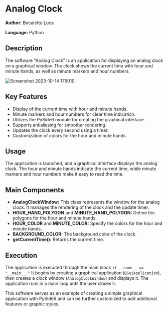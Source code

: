 # Analog Clock

**Author:** Bocaletto Luca

**Language:** Python

## Description

The software "Analog Clock" is an application for displaying an analog clock on a graphical window. The clock shows the current time with hour and minute hands, as well as minute markers and hour numbers.

![Screenshot 2023-10-14 175010](https://github.com/elektronoide/Analog-Clock/assets/134635227/ce0cfdaf-60ab-434f-98ac-2493b73da219)

## Key Features

- Display of the current time with hour and minute hands.
- Minute markers and hour numbers for clear time indication.
- Utilizes the PySide6 module for creating the graphical interface.
- Supports antialiasing for smoother rendering.
- Updates the clock every second using a timer.
- Customization of colors for the hour and minute hands.

## Usage

The application is launched, and a graphical interface displays the analog clock. The hour and minute hands indicate the current time, while minute markers and hour numbers make it easy to read the time.

## Main Components

- **AnalogClockWindow:** This class represents the window for the analog clock. It manages the rendering of the clock and the update timer.
- **HOUR_HAND_POLYGON** and **MINUTE_HAND_POLYGON:** Define the polygons for the hour and minute hands.
- **HOUR_COLOR** and **MINUTE_COLOR:** Specify the colors for the hour and minute hands.
- **BACKGROUND_COLOR:** The background color of the clock.
- **getCurrentTime():** Returns the current time.

## Execution

The application is executed through the main block `if __name__ == "__main__."` It begins by creating a graphical application (`QGuiApplication`), then creates a clock window (`AnalogClockWindow`) and displays it. The application runs in a main loop until the user closes it.

This software serves as an example of creating a simple graphical application with PySide6 and can be further customized to add additional features or graphic styles.
